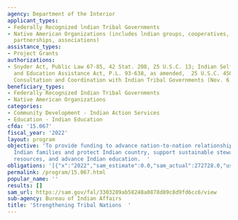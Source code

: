 ```yaml
---
agency: Department of the Interior
applicant_types:
- Federally Recognized lndian Tribal Governments
- Native American Organizations (includes lndian groups, cooperatives, corporations,
  partnerships, associations)
assistance_types:
- Project Grants
authorizations:
- Snyder Act, Public Law 67-85, 42 Stat. 208, 25 U.S.C. 13; Indian Self-Determination
  and Education Assistance Act, P.L. 93-638, as amended,  25 U.S.C. 450a-1; EO 13175,
  Consultation and Coordination with Indian Tribal Governments (Nov. 6, 2000).
beneficiary_types:
- Federally Recognized Indian Tribal Governments
- Native American Organizations
categories:
- Community Development - Indian Action Services
- Education - Indian Education
cfda: '15.067'
fiscal_year: '2022'
layout: program
objective: 'To provide funding to advance nation-to-nation relationships, support
  Indian families and protect Indian country, support sustainable stewardship of trust
  resources, and advance Indian education.  '
obligations: '[{"x":"2022","sam_estimate":0.0,"sam_actual":272728.0,"usa_spending_actual":208976.29},{"x":"2023","sam_estimate":270000.0,"sam_actual":0.0,"usa_spending_actual":0.0},{"x":"2024","sam_estimate":270000.0,"sam_actual":0.0,"usa_spending_actual":0.0}]'
permalink: /program/15.067.html
popular_name: ''
results: []
sam_url: https://sam.gov/fal/3303289ab58248a0878d89c8d9fd6cc6/view
sub-agency: Bureau of Indian Affairs
title: 'Strengthening Tribal Nations  '
---
```


